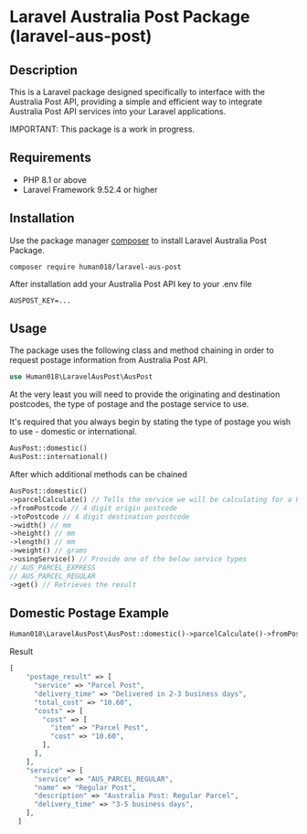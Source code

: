 # Laravel Australia Post Package (laravel-aus-post)

## Description

This is a Laravel package designed specifically to interface with the Australia Post API, providing a simple and efficient way to integrate Australia Post API services into your Laravel applications.

IMPORTANT: This package is a work in progress.

## Requirements

- PHP 8.1 or above
- Laravel Framework 9.52.4 or higher
## Installation

Use the package manager [composer](https://getcomposer.org/) to install Laravel Australia Post Package.

```composer require human018/laravel-aus-post```

After installation add your Australia Post API key to your .env file

```dotenv
AUSPOST_KEY=...
```

## Usage

The package uses the following class and method chaining in order to request postage information from Australia Post API.
```php
use Human018\LaravelAusPost\AusPost
```
At the very least you will need to provide the originating and destination postcodes, the type of postage and the postage service to use.

It's required that you always begin by stating the type of postage you wish to use - domestic or international.

```php
AusPost::domestic()
AusPost::international()
```

After which additional methods can be chained

```php
AusPost::domestic()
->parcelCalculate() // Tells the service we will be calculating for a Parcel (as opposed to a letter)
->fromPostcode // 4 digit origin postcode
->toPostcode // 4 digit destination postcode
->width() // mm
->height() // mm
->length() // mm
->weight() // grams
->usingService() // Provide one of the below service types
// AUS_PARCEL_EXPRESS
// AUS_PARCEL_REGULAR
->get() // Retrieves the result
```

## Domestic Postage Example
```php
Human018\LaravelAusPost\AusPost::domestic()->parcelCalculate()->fromPostcode(3000)->toPostcode(2000)->usingService('AUS_PARCEL_REGULAR')->get();
```

Result
```php
[
    "postage_result" => [
      "service" => "Parcel Post",
      "delivery_time" => "Delivered in 2-3 business days",
      "total_cost" => "10.60",
      "costs" => [
        "cost" => [
          "item" => "Parcel Post",
          "cost" => "10.60",
        ],
      ],
    ],
    "service" => [
      "service" => "AUS_PARCEL_REGULAR",
      "name" => "Regular Post",
      "description" => "Australia Post: Regular Parcel",
      "delivery_time" => "3-5 business days",
    ],
  ]
```
